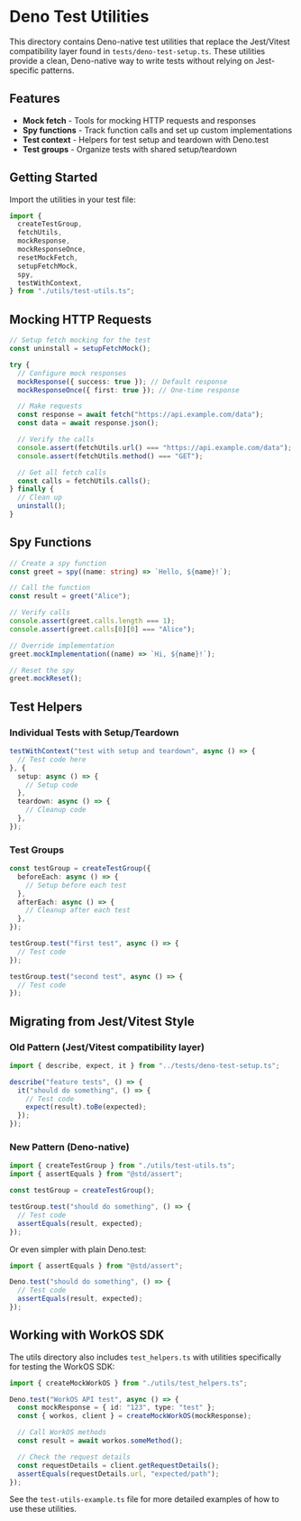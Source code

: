 # Deno Test Utilities

This directory contains Deno-native test utilities that replace the Jest/Vitest
compatibility layer found in `tests/deno-test-setup.ts`. These utilities provide
a clean, Deno-native way to write tests without relying on Jest-specific
patterns.

## Features

- **Mock fetch** - Tools for mocking HTTP requests and responses
- **Spy functions** - Track function calls and set up custom implementations
- **Test context** - Helpers for test setup and teardown with Deno.test
- **Test groups** - Organize tests with shared setup/teardown

## Getting Started

Import the utilities in your test file:

```typescript
import {
  createTestGroup,
  fetchUtils,
  mockResponse,
  mockResponseOnce,
  resetMockFetch,
  setupFetchMock,
  spy,
  testWithContext,
} from "./utils/test-utils.ts";
```

## Mocking HTTP Requests

```typescript
// Setup fetch mocking for the test
const uninstall = setupFetchMock();

try {
  // Configure mock responses
  mockResponse({ success: true }); // Default response
  mockResponseOnce({ first: true }); // One-time response

  // Make requests
  const response = await fetch("https://api.example.com/data");
  const data = await response.json();

  // Verify the calls
  console.assert(fetchUtils.url() === "https://api.example.com/data");
  console.assert(fetchUtils.method() === "GET");

  // Get all fetch calls
  const calls = fetchUtils.calls();
} finally {
  // Clean up
  uninstall();
}
```

## Spy Functions

```typescript
// Create a spy function
const greet = spy((name: string) => `Hello, ${name}!`);

// Call the function
const result = greet("Alice");

// Verify calls
console.assert(greet.calls.length === 1);
console.assert(greet.calls[0][0] === "Alice");

// Override implementation
greet.mockImplementation((name) => `Hi, ${name}!`);

// Reset the spy
greet.mockReset();
```

## Test Helpers

### Individual Tests with Setup/Teardown

```typescript
testWithContext("test with setup and teardown", async () => {
  // Test code here
}, {
  setup: async () => {
    // Setup code
  },
  teardown: async () => {
    // Cleanup code
  },
});
```

### Test Groups

```typescript
const testGroup = createTestGroup({
  beforeEach: async () => {
    // Setup before each test
  },
  afterEach: async () => {
    // Cleanup after each test
  },
});

testGroup.test("first test", async () => {
  // Test code
});

testGroup.test("second test", async () => {
  // Test code
});
```

## Migrating from Jest/Vitest Style

### Old Pattern (Jest/Vitest compatibility layer)

```typescript
import { describe, expect, it } from "../tests/deno-test-setup.ts";

describe("feature tests", () => {
  it("should do something", () => {
    // Test code
    expect(result).toBe(expected);
  });
});
```

### New Pattern (Deno-native)

```typescript
import { createTestGroup } from "./utils/test-utils.ts";
import { assertEquals } from "@std/assert";

const testGroup = createTestGroup();

testGroup.test("should do something", () => {
  // Test code
  assertEquals(result, expected);
});
```

Or even simpler with plain Deno.test:

```typescript
import { assertEquals } from "@std/assert";

Deno.test("should do something", () => {
  // Test code
  assertEquals(result, expected);
});
```

## Working with WorkOS SDK

The utils directory also includes `test_helpers.ts` with utilities specifically
for testing the WorkOS SDK:

```typescript
import { createMockWorkOS } from "./utils/test_helpers.ts";

Deno.test("WorkOS API test", async () => {
  const mockResponse = { id: "123", type: "test" };
  const { workos, client } = createMockWorkOS(mockResponse);

  // Call WorkOS methods
  const result = await workos.someMethod();

  // Check the request details
  const requestDetails = client.getRequestDetails();
  assertEquals(requestDetails.url, "expected/path");
});
```

See the `test-utils-example.ts` file for more detailed examples of how to use
these utilities.
